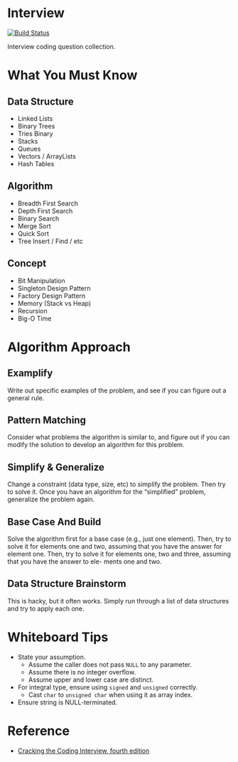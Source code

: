 # Interview
[![Build Status](https://travis-ci.org/czchen/interview.svg?branch=master)](https://travis-ci.org/czchen/interview)

Interview coding question collection.

# What You Must Know

## Data Structure

*   Linked Lists
*   Binary Trees
*   Tries Binary
*   Stacks
*   Queues
*   Vectors / ArrayLists
*   Hash Tables

## Algorithm

*   Breadth First Search
*   Depth First Search
*   Binary Search
*   Merge Sort
*   Quick Sort
*   Tree Insert / Find / etc

## Concept

*   Bit Manipulation
*   Singleton Design Pattern
*   Factory Design Pattern
*   Memory (Stack vs Heap)
*   Recursion
*   Big-O Time

# Algorithm Approach

## Examplify

Write out specific examples of the problem, and see if you can figure out a
general rule.

## Pattern Matching

Consider what problems the algorithm is similar to, and figure out if you can
modify the solution to develop an algorithm for this problem.

## Simplify & Generalize

Change a constraint (data type, size, etc) to simplify the problem. Then try to
solve it. Once you have an algorithm for the “simplified” problem, generalize
the problem again.

## Base Case And Build

Solve the algorithm first for a base case (e.g., just one element). Then, try
to solve it for elements one and two, assuming that you have the answer for
element one. Then, try to solve it for elements one, two and three, assuming
that you have the answer to ele- ments one and two.

## Data Structure Brainstorm

This is hacky, but it often works. Simply run through a list of data structures
and try to apply each one.

# Whiteboard Tips

*   State your assumption.
    *   Assume the caller does not pass `NULL` to any parameter.
    *   Assume there is no integer overflow.
    *   Assume upper and lower case are distinct.
*   For integral type, ensure using `signed` and `unsigned` correctly.
    *   Cast `char` to `unsigned char` when using it as array index.
*   Ensure string is NULL-terminated.

# Reference

*   [Cracking the Coding Interview, fourth edition](http://www.amazon.com/Cracking-Coding-Interview-Fourth-Edition/dp/145157827X)
